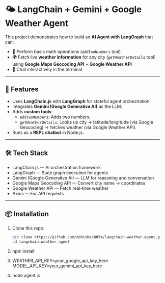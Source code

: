 # 🌤️ LangChain + Gemini + Google Weather Agent

This project demonstrates how to build an **AI Agent with LangGraph** that can:

- 🧮 Perform basic math operations (`addTwoNumbers` tool)
- 🌍 Fetch live **weather information** for any city (`getWeatherDetails` tool) using **Google Maps Geocoding API** + **Google Weather API**
- 💬 Chat interactively in the terminal

---

## 🚀 Features

- Uses **LangChain.js** with **LangGraph** for stateful agent orchestration.
- Integrates **Gemini (Google Generative AI)** as the LLM.
- Adds **custom tools**:
  - `addTwoNumbers`: Adds two numbers.
  - `getWeatherDetails`: Looks up city → latitude/longitude (via Google Geocoding) → fetches weather (via Google Weather API).
- Runs as a **REPL chatbot** in Node.js.

---
## 🛠️ Tech Stack

- LangChain.js — AI orchestration framework
- LangGraph — State graph execution for agents
- Gemini (Google Generative AI) — LLM for reasoning and conversation
- Google Maps Geocoding API — Convert city name → coordinates
- Google Weather API — Fetch real-time weather
- Axios — For API requests

---

## 📦 Installation

1. Clone this repo:

   ```bash
   git clone https://github.com/abhishek8054/langchain-weather-agent.git
   cd langchain-weather-agent

   ```

2. npm install

3. WEATHER_API_KEY=your_google_api_key_here
   MODEL_API_KEY=your_gemini_api_key_here

4. node agent.js
